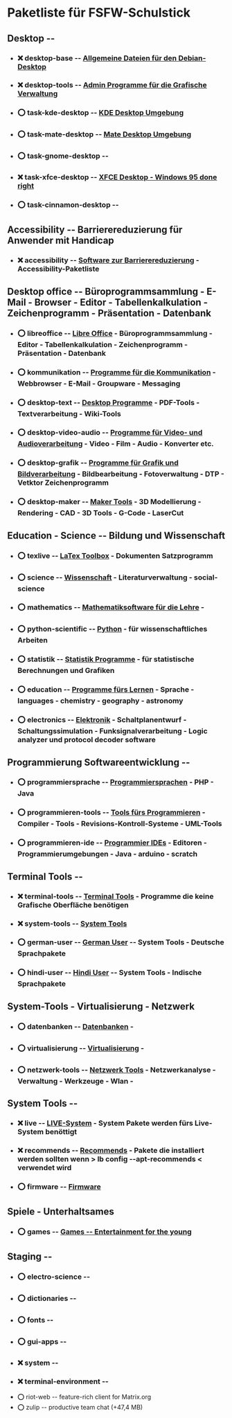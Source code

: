 # Paketliste für FSFW-Schulstick

##  Desktop  --

- ### :x:  desktop-base  -- [Allgemeine Dateien für den Debian-Desktop](../common_package-lists/desktop-base.md)

- ### :x:  desktop-tools  -- [Admin Programme für die Grafische Verwaltung](../common_package-lists/desktop-tools.md)

- ### :o:  task-kde-desktop  -- [KDE Desktop Umgebung](../common_package-lists/task-kde-desktop.md)

[//]: # ( gerd: schlägt mate als Desktop vor - benötigt weniger Ressourcen )
[//]: # ( beim testen ist mir aufgefallen: )
[//]: # ( - Images mit KDE-Desktop booten erst wenn die Speicheroption >> kvm -m 1024 << benutzt wird)
[//]: # ( - Images mit Mate-Desktop mit der Speicheroption >> kvm -m 256 <<, für Firefox scheint das aber zu wenig Speicher zu sein - dieser startet nicht - Last geht nach oben )
[//]: # ( - mit der Speicheroption -m 512 geht es gerade so )
[//]: # ( Bemerkung: es wird derzeit keine "Swap Partition" benutzt - sollte man darüber nachdenken ? )
- ### :o:  task-mate-desktop  -- [Mate Desktop Umgebung](../common_package-lists/task-mate-desktop.md)

- ### :o:  task-gnome-desktop  --

- ### :x:  task-xfce-desktop  -- [XFCE Desktop - Windows 95 done right](../common_package-lists/task-xfce-desktop.md)

- ### :o:  task-cinnamon-desktop  --

##  Accessibility  -- Barrierereduzierung für Anwender mit Handicap

- ### :x:  accessibility  -- [Software zur Barrierereduzierung](../common_package-lists/accessibility.md) - Accessibility-Paketliste


##  Desktop office  -- Büroprogrammsammlung - E-Mail - Browser - Editor - Tabellenkalkulation - Zeichenprogramm - Präsentation - Datenbank

- ### :o:  libreoffice  -- [Libre Office](../common_package-lists/libreoffice.md) - Büroprogrammsammlung - Editor - Tabellenkalkulation - Zeichenprogramm - Präsentation - Datenbank

- ### :o:  kommunikation  -- [Programme für die Kommunikation](../common_package-lists/kommunikation.md) - Webbrowser - E-Mail - Groupware - Messaging

- ### :o:  desktop-text  -- [Desktop Programme](../common_package-lists/desktop-text.md) - PDF-Tools - Textverarbeitung - Wiki-Tools

- ### :o:  desktop-video-audio  -- [Programme für Video- und Audioverarbeitung](../common_package-lists/desktop-video-audio.md) - Video - Film - Audio - Konverter etc.

- ### :o:  desktop-grafik  -- [Programme für Grafik und Bildverarbeitung](../common_package-lists/desktop-grafik.md) - Bildbearbeitung - Fotoverwaltung - DTP - Vetktor Zeichenprogramm

- ### :o:  desktop-maker  --  [Maker Tools](../common_package-lists/desktop-maker.md) -  3D Modellierung - Rendering - CAD - 3D Tools - G-Code - LaserCut


##  Education - Science  --  Bildung und Wissenschaft

- ### :o:  texlive  -- [LaTex Toolbox](../common_package-lists/texlive.md)  - Dokumenten Satzprogramm

- ### :o:  science  -- [Wissenschaft](../common_package-lists/science.md) - Literaturverwaltung - social-science

- ### :o:  mathematics  --  [Mathematiksoftware für die Lehre](../common_package-lists/mathematics.md) -

- ### :o:  python-scientific  --  [Python](../common_package-lists/python-scientific.md) - für wissenschaftliches Arbeiten

- ### :o:  statistik  --  [Statistik Programme](../common_package-lists/statistik.md) - für statistische Berechnungen und Grafiken

- ### :o:  education  -- [Programme fürs Lernen](../common_package-lists/education.md) - Sprache - languages - chemistry - geography - astronomy

- ### :o:  electronics  -- [Elektronik](../common_package-lists/electronics.md) - Schaltplanentwurf - Schaltungssimulation - Funksignalverarbeitung - Logic analyzer und protocol decoder software


##  Programmierung Softwareentwicklung  --

- ### :o:  programmiersprache  -- [Programmiersprachen](../common_package-lists/programmiersprache.md) - PHP - Java

- ### :o:  programmieren-tools  -- [Tools fürs Programmieren](../common_package-lists/programmieren-tools.md) - Compiler - Tools - Revisions-Kontroll-Systeme - UML-Tools

- ### :o:  programmieren-ide  --  [Programmier IDEs](../common_package-lists/programmieren-ide.md) - Editoren - Programmierumgebungen - Java - arduino - scratch


##  Terminal Tools  --

- ### :x:  terminal-tools  -- [Terminal Tools](../common_package-lists/terminal-tools.md) - Programme die keine Grafische Oberfläche benötigen

- ### :x:  system-tools  -- [System Tools](../common_package-lists/system-tools.md)

- ### :o:  german-user  -- [German User](../common_package-lists/german-user.md)  -- System Tools - Deutsche Sprachpakete
- ### :o:  hindi-user  -- [Hindi User](../common_package-lists/hindi-user.md)  -- System Tools - Indische Sprachpakete


##  System-Tools - Virtualisierung - Netzwerk

- ### :o:  datenbanken  -- [Datenbanken](../common_package-lists/datenbanken.md) -

- ### :o:  virtualisierung  -- [Virtualisierung](../common_package-lists/virtualisierung.md) -

- ### :o:  netzwerk-tools  -- [Netzwerk Tools](../common_package-lists/netzwerk-tools.md) - Netzwerkanalyse - Verwaltung - Werkzeuge - Wlan -


##  System Tools  --

- ### :x:  live  -- [LIVE-System](../common_package-lists/live.md) - System Pakete werden fürs Live-System benöttigt

- ### :x:  recommends  -- [Recommends](../common_package-lists/recommends.md) - Pakete die installiert werden sollten wenn > lb config --apt-recommends < verwendet wird

- ### :o:  firmware  -- [Firmware](../common_package-lists/firmware.md)


##  Spiele - Unterhaltsames

- ### :o:  games  -- [Games -- Entertainment for the young](../common_package-lists/games.md)

##  Staging  --

- ### :o:  electro-science  -- [](../common_package-lists/electro-science.md)
- ### :o:  dictionaries  -- [](../common_package-lists/dictionaries.md)
- ### :o:  fonts  -- [](../common_package-lists/fonts.md)
- ### :o:  gui-apps  -- [](../common_package-lists/gui-apps.md)
- ### :x:  system  -- [](../common_package-lists/system.md)
- ### :x:  terminal-environment  -- [](../common_package-lists/terminal-environment.md)
- :o:  riot-web  --		feature-rich client for Matrix.org
- :o:  zulip  --		productive team chat (+47,4 MB)

